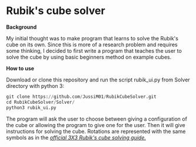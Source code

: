 # Rubik's cube solver

**Background**

My initial thought was to make program that learns to solve the Rubik's cube on its own. Since this is more of a research problem and requires some thinking, I decided to first write a program that teaches the user to solve the cube by using basic beginners method on example cubes.

**How to use**

Download or clone this repository and run the script rubik_ui.py from Solver directory with python 3:
```python
git clone https://github.com/JussiM01/RubikCubeSolver.git
cd RubikCubeSolver/Solver/
python3 rubik_ui.py
```
The program will ask the user to choose between giving a configuration of the cube or allowing the program to give one for the user. Then it will give instructions for solving the cube. Rotations are represented with the same symbols as in the *[official 3X3 Rubik's cube solving guide.](https://eu.rubiks.com/solve-it/3x3/)*
